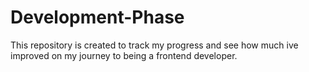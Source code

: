 # Development-Phase
This repository is created to track my progress and see how much ive improved on my journey to being a frontend developer.
